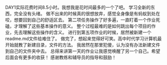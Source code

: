 DAY1实际花费时间8.5小时。我想我是花时间最多的一个了吧。
学习全新的东西，完全没有头绪。
做不出来的时候真的很想放弃，感觉全身像是有蚂蚁到处在咬，想要回到自己的舒适区去。
第二项任务操作了好多遍，一直盯着一个作业死磕，才理解了这些基本操作的意义。
整个过程最难的是如何跳出每个项目的作业，先去理解这些操作的含义。
进行到第五项作业的时候，居然被新建一个readme.md文件给难住了。
做完了，想起来觉得好可笑。高中时代学习计算机最开始就教了新建目录，文件的方法。
我居然在那里犯傻，认为没有办法新建文件到自己的文件夹中去。
总得来讲第一天的作业让我感觉唤醒了另一个自己。希望后面会有更多的收获！
感谢教练和辅导员的指导和鼓励！
